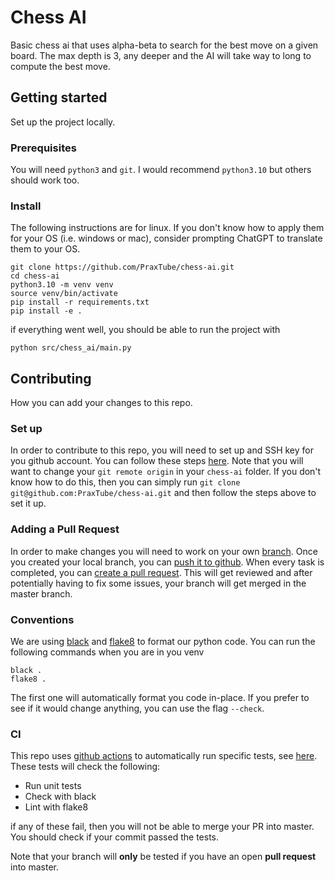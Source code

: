 # Chess AI

Basic chess ai that uses alpha-beta to search for the best move
on a given board.
The max depth is 3, any deeper and the AI will take way to long
to compute the best move.

## Getting started

Set up the project locally.

### Prerequisites

You will need `python3` and `git`. I would recommend `python3.10` but others should work
too.

### Install

The following instructions are for linux. If you don't know how to apply them for your OS
(i.e. windows or mac), consider prompting ChatGPT to translate them to your OS.

```
git clone https://github.com/PraxTube/chess-ai.git
cd chess-ai
python3.10 -m venv venv
source venv/bin/activate
pip install -r requirements.txt
pip install -e .
```

if everything went well, you should be able to run the project with

```
python src/chess_ai/main.py
```

## Contributing

How you can add your changes to this repo.

### Set up

In order to contribute to this repo, you will need to set up and SSH key for you github
account. You can follow these steps
[here](https://docs.github.com/en/authentication/connecting-to-github-with-ssh/generating-a-new-ssh-key-and-adding-it-to-the-ssh-agent).
Note that you will want to change your `git remote origin` in your `chess-ai` folder. If
you don't know how to do this, then you can simply run
`git clone git@github.com:PraxTube/chess-ai.git` and then follow the steps above to set it
up.

### Adding a Pull Request

In order to make changes you will need to work on your own [branch](https://git-scm.com/docs/git-branch).
Once you created your local branch, you can [push it to github](https://docs.github.com/en/get-started/using-git/pushing-commits-to-a-remote-repository).
When every task is completed, you can [create a pull request](https://docs.github.com/en/pull-requests/collaborating-with-pull-requests/proposing-changes-to-your-work-with-pull-requests/creating-a-pull-request).
This will get reviewed and after potentially having to fix some issues, your branch will get merged in the master branch.

### Conventions

We are using [black](https://github.com/psf/black) and [flake8](https://github.com/PyCQA/flake8)
to format our python code. You can run the following commands when you are in you venv

```
black .
flake8 .
```

The first one will automatically format you code in-place. If you prefer to see
if it would change anything, you can use the flag `--check`.

### CI

This repo uses [github actions](https://docs.github.com/en/actions)
to automatically run specific tests, see [here](https://github.com/PraxTube/chess-ai/actions).
These tests will check the following:

- Run unit tests
- Check with black
- Lint with flake8

if any of these fail, then you will not be able to merge your PR into master.
You should check if your commit passed the tests.

Note that your branch will **only** be tested if you have an open **pull request** into master.
